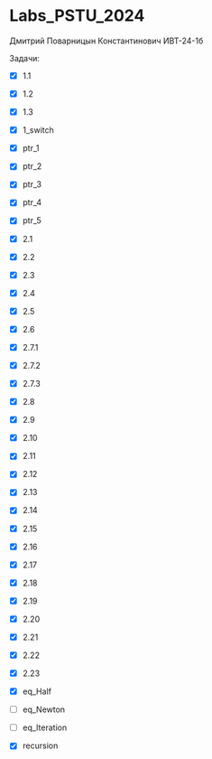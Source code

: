 # Labs_PSTU_2024

Дмитрий Поварницын Константинович ИВТ-24-1б

Задачи:

- [x] 1.1
- [x] 1.2
- [x] 1.3
- [x] 1_switch
- [x] ptr_1
- [x] ptr_2
- [x] ptr_3
- [x] ptr_4
- [x] ptr_5
- [x] 2.1
- [x] 2.2
- [x] 2.3
- [x] 2.4
- [x] 2.5
- [x] 2.6
- [x] 2.7.1
- [x] 2.7.2
- [x] 2.7.3
- [x] 2.8
- [x] 2.9
- [x] 2.10
- [x] 2.11
- [x] 2.12
- [x] 2.13
- [x] 2.14
- [x] 2.15
- [x] 2.16
- [x] 2.17
- [x] 2.18
- [x] 2.19
- [x] 2.20
- [x] 2.21
- [x] 2.22
- [x] 2.23

- [x] eq_Half
- [ ] eq_Newton
- [ ] eq_Iteration
- [x] recursion


